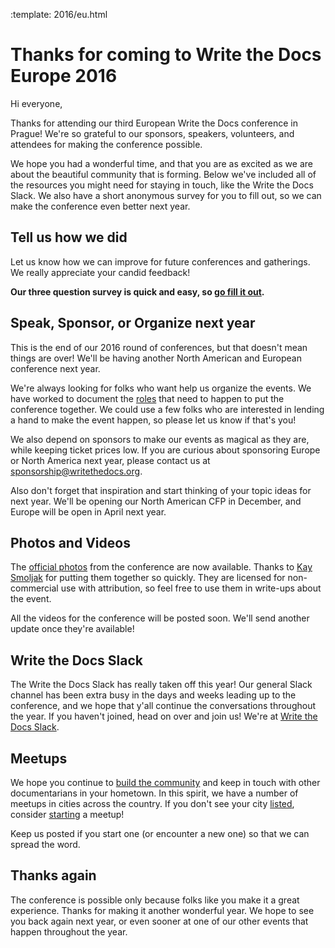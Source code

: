 :template: 2016/eu.html

Thanks for coming to Write the Docs Europe 2016
===============================================

Hi everyone,

Thanks for attending our third European Write the Docs conference in Prague! We're so grateful to our sponsors, speakers, volunteers, and attendees for making the conference possible. 

We hope you had a wonderful time, and that you are as excited as we are about the beautiful community that is forming. Below we've included all of the resources you might need for staying in touch, like the Write the Docs Slack. We also have a short anonymous survey for you to fill out, so we can make the conference even better next year.

## Tell us how we did

Let us know how we can improve for future conferences and gatherings. We really appreciate your candid feedback!

**Our three question survey is quick and easy, so [go fill it out](https://goo.gl/forms/RQE7qyaFvaMNP2Zo2).**

## Speak, Sponsor, or Organize next year

This is the end of our 2016 round of conferences,
but that doesn't mean things are over!
We'll be having another North American and European conference next year.

We're always looking for folks who want help us organize the events.
We have worked to document the [roles](http://www.writethedocs.org/organizer-guide/confs/event-roles/) that need to happen to put the conference together.
We could use a few folks who are interested in lending a hand to make the event happen,
so please let us know if that's you!

We also depend on sponsors to make our events as magical as they are,
while keeping ticket prices low.
If you are curious about sponsoring Europe or North America next year,
please contact us at [sponsorship@writethedocs.org](mailto:sponsorship@writethedocs.org).

Also don't forget that inspiration and start thinking of your topic ideas for next year.
We'll be opening our North American CFP in December,
and Europe will be open in April next year.

## Photos and Videos

The [official photos](https://www.flickr.com/photos/writethedocs/sets/72157674031974295) from the conference are now available.
Thanks to [Kay Smoljak](https://twitter.com/goatlady) for putting them together so quickly.
They are licensed for non-commercial use with attribution,
so feel free to use them in write-ups about the event.

All the videos for the conference will be posted soon.
We'll send another update once they're available!

## Write the Docs Slack

The Write the Docs Slack has really taken off this year! Our general Slack channel has been extra busy in the days and weeks leading up to the conference, and we hope that y'all continue the conversations throughout the year. If you haven't joined, head on over and join us! We're at [Write the Docs Slack](http://slack.writethedocs.com/).

## Meetups

We hope you continue to [build the community](http://www.writethedocs.org/meetups/) and keep in touch with other documentarians in your hometown. In this spirit, we have a number of meetups in cities across the country. If you don't see your city [listed](http://www.writethedocs.org/meetups/), consider [starting](http://www.writethedocs.org/meetups/starting/) a meetup! 

Keep us posted if you start one (or encounter a new one) so that we can spread the word.

## Thanks again

The conference is possible only because folks like you make it a great experience.
Thanks for making it another wonderful year.
We hope to see you back again next year,
or even sooner at one of our other events that happen throughout the year.

